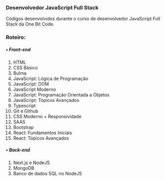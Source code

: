 <h3>Desenvolvedor JavaScript Full Stack</h3>
<p>Códigos desenvolvidos durante o curso de desenvolvedor JavaScript Full Stack da One Bit Code.</p>

<h3>Roteiro:</h3>
<h5>• Front-end</h5>
<ol>
<li>HTML</li>
<li>CSS Básico</li>
<li>Bulma</li>
<li>JavaScript: Lógica de Programação</li>
<li>JavaScript: DOM</li>
<li>JavaScript Moderno</li>
<li>JavaScript: Programação Orientada a Objetos</li>
<li>JavaScript: Tópicos Avançados</li>
<li>Typescript</li>
<li>Git e Github</li>
<li>CSS Moderno + Responsividade</li>
<li>SAAS</li>
<li>Bootstrap</li>
<li>React: Fundamentos Iniciais</li>
<li>React: Tópicos Avançados</li>
</ol>

<h5>• Back-end</h5>
<ol>
<li>Next.js e NodeJS</li>
<li>MongoDB</li>
<li>Banco de dados SQL no NodeJS</li>
</ol>
